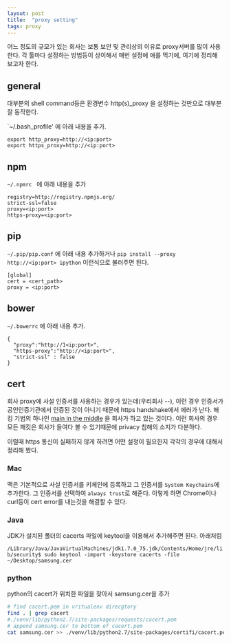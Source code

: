 ```yaml
---
layout: post
title:  "proxy setting"
tags: proxy
---
```


어느 정도의 규모가 있는 회사는 보통 보안 및 관리상의 이유로 proxy서버를 많이 사용한다. 각 툴마다 설정하는 방법등이 상이해서 매번 설정에 애를 먹기에, 여기에 정리해 보고자 한다.



## general

대부분의 shell command등은 환경변수 http(s)_proxy 을 설정하는 것만으로 대부분 잘 동작한다.

`~/.bash_profile' 에 아래 내용을 추가.

```
export http_proxy=http://<ip:port>
export https_proxy=http://<ip:port>
```




## npm
`~/.npmrc ` 에 아래 내용을 추가

```
registry=http://registry.npmjs.org/
strict-ssl=false
proxy=<ip:port>
https-proxy=<ip:port>
```

## pip

`~/.pip/pip.conf` 에 아래 내용 추가하거나 `pip install --proxy http://<ip:port> ipython` 이런식으로 불러주면 된다.


```
[global]
cert = <cert_path>
proxy = <ip:port>
```

## bower

`~/.bowerrc` 에 아래 내용 추가.

```
{
  "proxy":"http://1<ip:port>",
  "https-proxy":"http://<ip:port>",
  "strict-ssl" : false
}
```


## cert

회사 proxy에 사설 인증서를 사용하는 경우가 있는데(우리회사 --), 이런 경우 인증서가 공인인증기관에서 인증된 것이 아니기 때문에 https handshake에서 에러가 난다. 해킹 기법의 하나인 [main in the middle](https://en.wikipedia.org/wiki/Man-in-the-middle_attack) 을 회사가 하고 있는 것이다. 이런 회사의 경우 모든 패킷은 회사가 들여다 볼 수 있기때문에 privacy 침해의 소지가 다분하다.

이럴때 https 통신이 실패하지 않게 하려면 어떤 설정이 필요한지 각각의 경우에 대해서 정리해 봤다.

### Mac 

맥은 기본적으로 사설 인증서를 키체인에 등록하고 그 인증서를 `System Keychains`에 추가한다. 그 인증서를 선택하여 `always trust`로 해준다. 이렇게 하면 Chrome이나 curl등이 cert error를 내는것을 해결할 수 있다. 

### Java

JDK가 설치된 폴더의 cacerts 파일에 keytool을 이용해서 추가해주면 된다. 아래처럼

`/Library/Java/JavaVirtualMachines/jdk1.7.0_75.jdk/Contents/Home/jre/lib/security$ sudo keytool -import -keystore cacerts -file ~/Desktop/samsung.cer`


### python

python의 cacert가 위치한 파일을 찾아서 samsung.cer을 추가


```bash
# find cacert.pem in vritualenv direcgtory
find . | grep cacert
#./venv/lib/python2.7/site-packages/requests/cacert.pem
# append samsung.cer to bottom of cacert.pem
cat samsung.cer >> ./venv/lib/python2.7/site-packages/certifi/cacert.pem

```


